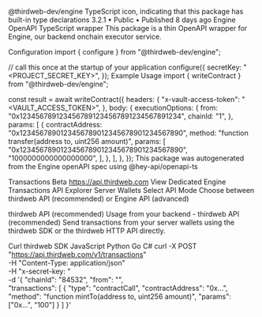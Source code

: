 @thirdweb-dev/engine
TypeScript icon, indicating that this package has built-in type declarations
3.2.1 • Public • Published 8 days ago
Engine OpenAPI TypeScript wrapper
This package is a thin OpenAPI wrapper for Engine, our backend onchain executor service.

Configuration
import { configure } from "@thirdweb-dev/engine";

// call this once at the startup of your application
configure({
  secretKey: "<PROJECT_SECRET_KEY>",
});
Example Usage
import { writeContract } from "@thirdweb-dev/engine";

const result = await writeContract({
  headers: {
    "x-vault-access-token": "<VAULT_ACCESS_TOKEN>",
  },
  body: {
    executionOptions: {
      from: "0x1234567891234567891234567891234567891234",
      chainId: "1",
    },
    params: [
      {
        contractAddress: "0x1234567890123456789012345678901234567890",
        method: "function transfer(address to, uint256 amount)",
        params: [
          "0x1234567890123456789012345678901234567890",
          "1000000000000000000",
        ],
      },
    ],
  },
});
This package was autogenerated from the Engine openAPI spec using @hey-api/openapi-ts



Transactions
Beta
https://api.thirdweb.com
View Dedicated Engine
Transactions
API Explorer
Server Wallets
Select API Mode
Choose between thirdweb API (recommended) or Engine API (advanced)


thirdweb API (recommended)
Usage from your backend - thirdweb API (recommended)
Send transactions from your server wallets using the thirdweb SDK or the thirdweb HTTP API directly.

Curl
thirdweb SDK
JavaScript
Python
Go
C#
curl -X POST "https://api.thirdweb.com/v1/transactions" \
  -H "Content-Type: application/json" \
  -H "x-secret-key: <your-project-secret-key>" \
  -d '{
    "chainId": "84532",
    "from": "<your-server-wallet-address>",  
    "transactions": [
      {
        "type": "contractCall",
        "contractAddress": "0x...",
        "method": "function mintTo(address to, uint256 amount)",
        "params": ["0x...", "100"]
      }
    ]
  }'